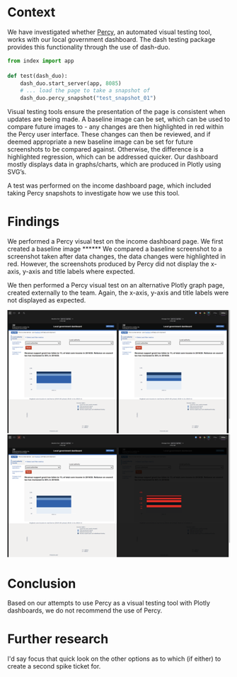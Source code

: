 # Context

We have investigated whether [Percy](https://percy.io/), an automated visual testing tool, works with our local government dashboard. The dash testing package provides this functionality through the use of dash-duo.

```python
from index import app

def test(dash_duo):
    dash_duo.start_server(app, 8085)
    # ... load the page to take a snapshot of
    dash_duo.percy_snapshot("test_snapshot_01")
```

Visual testing tools ensure the presentation of the page is consistent when updates are being made. A baseline image can be set, which can be used to compare future images to - any changes are then highlighted in red within the Percy user interface. These changes can then be reviewed, and if deemed appropriate a new baseline image can be set for future screenshots to be compared against. Otherwise, the difference is a highlighted regression, which can be addressed quicker. Our dashboard mostly displays data in graphs/charts, which are produced in Plotly using SVG’s.

A test was performed on the income dashboard page, which included taking Percy snapshots to investigate how we use this tool.

# Findings

We performed a Percy visual test on the income dashboard page. We first created a baseline image ****** We compared a baseline screenshot to a screenshot taken after data changes, the data changes were highlighted in red. However, the screenshots produced by Percy did not display the x-axis, y-axis and title labels where expected.

We then performed a Percy visual test on an alternative Plotly graph page, created externally to the team. Again, the x-axis, y-axis and title labels were not displayed as expected.

![percy_snapshot_example](../images/percy-snapshots/percy_snapshot_example.png)
![percy_snapshot_diff_example](../images/percy-snapshots/percy_snapshot_diff_example.png)
# Conclusion

Based on our attempts to use Percy as a visual testing tool with Plotly dashboards, we do not recommend the use of Percy. 

# Further research 

I'd say focus that quick look on the other options as to which (if either) to create a second spike ticket for.
